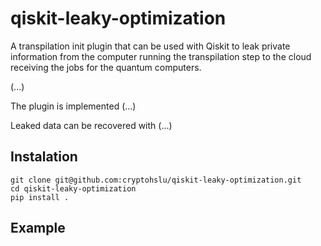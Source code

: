 # qiskit-leaky-optimization

A transpilation init plugin that can be used with Qiskit to leak private information from the computer running the
transpilation step to the cloud receiving the jobs for the quantum computers.

(...)

The plugin is implemented (...)

Leaked data can be recovered with (...)

## Instalation

```shell
git clone git@github.com:cryptohslu/qiskit-leaky-optimization.git
cd qiskit-leaky-optimization
pip install .
```

## Example
